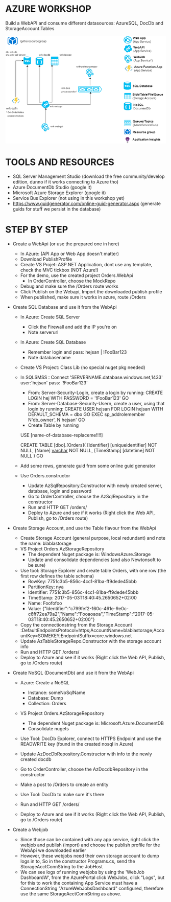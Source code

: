 # AZURE WORKSHOP

Build a WebAPI and consume different datasources: AzureSQL, DocDb and StorageAccount.Tables

![Image](azureworkshop.png)

# TOOLS AND RESOURCES

* SQL Server Management Studio (download the free community/develop edition, dunno if it works connecting to Azure tho)
* Azure DocumentDb Studio (google it)
* Microsoft Azure Storage Explorer (google it)
* Service Bus Explorer (not using in this workshop yet)
* https://www.guidgenerator.com/online-guid-generator.aspx  (generate guids for stuff we persist in the database)

# STEP BY STEP

* Create a WebApi (or use the prepared one in here)
	* In Azure: (API App or Web App doesn't matter)
	* Download PublishProfile
	* Create VS Projet: ASP.NET Application, dont use any template, check the MVC tickbox (NOT Azure!)
	* For the demo, use the created project Orders.WebApi 
		* In OrderController, choose the MockRepo
	* Debug and make sure the /Orders route works
	* Click Publish on the Webapi, Import the downloaded publish profile
	* When published, make sure it works in azure, route /Orders

* Create SQL Database and use it from the WebApi
	* In Azure: Create SQL Server
		* Click the Firewall and add the IP you're on
		* Note serverurl
	* In Azure: Create SQL Database
		* Remember login and pass: hejsan | !FooBar123
		* Note databasename
	* Create VS Project: Class Lib (no special nuget pkg needed)
	* In SQLSMSS : Connect 'SERVERNAME.database.windows.net,1433' user:'hejsan' pass: '!FooBar123' 
		* From: Server-Security-Login, create a login by running:
			CREATE LOGIN hej
				WITH PASSWORD = '!FooBar123' 
			GO
		* From: Server-Database-Security-Usern, create a user, using that login by running:
			CREATE USER hejsan
				FOR LOGIN hejsan
				WITH DEFAULT_SCHEMA = dbo
			GO
			EXEC sp_addrolemember N'db_owner', N'hejsan'
			GO
		* Create Table by running
	
		USE [name-of-database-replaceme!!!!]

		CREATE TABLE [dbo].[Orders](
			[Identifier] [uniqueidentifier] NOT NULL,
			[Name] [varchar](50) NOT NULL,
			[TimeStamp] [datetime] NOT NULL
		) 
		GO
	* Add some rows, generate guid from some online guid generator
	* Use Orders.constructor
		* Update AzSqlRepository.Constructor with newly created server, database, login and password
		* Go to OrderController, choose the AzSqlRepository in the constructor
		* Run and HTTP GET /orders/
		* Deploy to Azure and see if it works (Right click the Web API, Publish, go to /Orders route)
		
* Create Storage Account, and use the Table flavour from the WebApi
	* Create Storage Account (general purpose, local redundant) and note the name: blablastorage
	* VS Project Orders.AzStorageRepository 
		* The dependent Nuget package is: WindowsAzure.Storage
		* Update and consolidate dependencies (and also Newtonsoft to be sure)
	* Use tool: Storage Explorer and create table Orders, with one row (the first row defines the table schema)
		* RowKey: 7751c3b5-856c-4cc1-81ba-ff9dede45bbb
		* PartitionKey: nya
		* Identifier: 7751c3b5-856c-4cc1-81ba-ff9dede45bbb
		* TimeStamp: 2017-05-03T18:40:45.2650652+02:00
		* Name: Foofofoo
		* Value: {"Identifier":"c799fef2-160c-461e-9e0c-c6ff72ea79a2","Name":"Fooaoaoa","TimeStamp":"2017-05-03T18:40:45.2650652+02:00"}
	* Copy the connectionstring from the Storage Account :DefaultEndpointsProtocol=https;AccountName=blablastorage;AccountKey=SOMEKEY;EndpointSuffix=core.windows.net
	* Update AzTableStorageRepo.Constructor with the storage account info
	* Run and HTTP GET /orders/
	* Deploy to Azure and see if it works (Right click the Web API, Publish, go to /Orders route)
	
* Create NoSQL (DocumentDb) and use it from the WebApi
	* Azure: Create a NoSQL
		* Instance: someNoSqlName
		* Database: Dump
		* Collection: Orders
	* VS Project Orders.AzStorageRepository 
		* The dependent Nuget package is: Microsoft.Azure.DocumentDB
		* Consolidate nugets
	* Use Tool: DocDb Explorer, connect to HTTPS Endpoint and use the READWRITE key (found in the created nosql in Azure)
	* Update AzDocDbRepository.Constructor with info to the newly created docdb
	* Go to OrderController, choose the AzDocdbRepository in the constructor

	* Make a post to /Orders to create an entity
	* Use Tool: DocDb to make sure it's there
	* Run and HTTP GET /orders/
	* Deploy to Azure and see if it works (Right click the Web API, Publish, go to /Orders route)

* Create a Webjob
	* Since those can be contained with any app service, right click the webjob and publish (import) and choose the publish profile for the WebApi we downloaded earlier
	* However, these webjobs need their own storage account to dump logs in to, So in the constructor Programs.cs, send the StorageAcctConnString to the JobHost
	* We can see logs of running webjobs by using the 'WebJob DashboardW', from the AzurePortal click WebJobs, click "Logs", but for this to work the containing App Service
		must have a ConnectionString "AzureWebJobsDashboard" configured, therefore use the same StorageAcctConnString as above.
